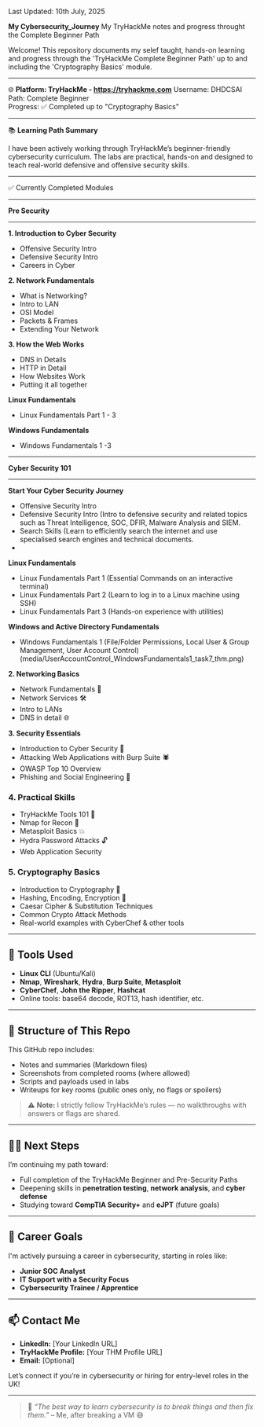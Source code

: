 Last Updated: 10th July, 2025

**My Cybersecurity_Journey**
My TryHackMe notes and progress throught the Complete Beginner Path

Welcome! This repository documents my selef taught, hands-on learning and progress through the 'TryHackMe Complete Beginner Path' up to and including the 'Cryptography Basics' module.

---

🌐 
**Platform: TryHackMe - https://tryhackme.com**
Username: DHDCSAI  
Path: Complete Beginner  
Progress: ✅ Completed up to "Cryptography Basics"  

---

📚 
**Learning Path Summary**

I have been actively working through TryHackMe’s beginner-friendly cybersecurity curriculum. The labs are practical, hands-on and designed to teach real-world defensive and offensive security skills.

---

✅ Currently Completed Modules
***************************************
**Pre Security**
***************************************

**1. Introduction to Cyber Security**
- Offensive Security Intro
- Defensive Security Intro
- Careers in Cyber

**2. Network Fundamentals**
- What is Networking?
- Intro to LAN
- OSI Model
- Packets & Frames
- Extending Your Network

**3. How the Web Works**
- DNS in Details
- HTTP in Detail
- How Websites Work
- Putting it all together 

**Linux Fundamentals**
- Linux Fundamentals Part 1 - 3

**Windows Fundamentals**
- Windows Fundamentals 1 -3
  
************************************
**Cyber Security 101**
************************************
**Start Your Cyber Security Journey**
- Offensive Security Intro
- Defensive Security Intro (Intro to defensive security and related topics such as Threat Intelligence, SOC, DFIR, Malware Analysis and SIEM.
- Search Skills (Learn to efficiently search the internet and use specialised search engines and technical documents.
- 
**Linux Fundamentals**
- Linux Fundamentals Part 1 (Essential Commands on an interactive terminal)
- Linux Fundamentals Part 2 (Learn to log in to a Linux machine using SSH)
- Linux Fundamentals Part 3 (Hands-on experience with utilities)

**Windows and Active Directory Fundamentals**
- Windows Fundamentals 1 (File/Folder Permissions, Local User & Group Management, User Account Control)(media/UserAccountControl_WindowsFundamentals1_task7_thm.png)
  


**2. Networking Basics**
- Network Fundamentals 🔌
- Network Services 🛠️
- Intro to LANs
- DNS in detail 🌐

**3. Security Essentials**
- Introduction to Cyber Security 🔐
- Attacking Web Applications with Burp Suite 🕷️
- OWASP Top 10 Overview
- Phishing and Social Engineering 🎣

### 4. **Practical Skills**
- TryHackMe Tools 101 🧰
- Nmap for Recon 📡
- Metasploit Basics 💥
- Hydra Password Attacks 🔓
- Web Application Security

### 5. **Cryptography Basics**
- Introduction to Cryptography 🧬
- Hashing, Encoding, Encryption 🔑
- Caesar Cipher & Substitution Techniques
- Common Crypto Attack Methods
- Real-world examples with CyberChef & other tools

---

## 🧰 Tools Used

- **Linux CLI** (Ubuntu/Kali)
- **Nmap**, **Wireshark**, **Hydra**, **Burp Suite**, **Metasploit**
- **CyberChef**, **John the Ripper**, **Hashcat**
- Online tools: base64 decode, ROT13, hash identifier, etc.

---

## 📁 Structure of This Repo

This GitHub repo includes:
- Notes and summaries (Markdown files)
- Screenshots from completed rooms (where allowed)
- Scripts and payloads used in labs
- Writeups for key rooms (public ones only, no flags or spoilers)

> ⚠️ **Note:** I strictly follow TryHackMe’s rules — no walkthroughs with answers or flags are shared.

---

## 🧗‍♂️ Next Steps

I’m continuing my path toward:
- Full completion of the TryHackMe Beginner and Pre-Security Paths
- Deepening skills in **penetration testing**, **network analysis**, and **cyber defense**
- Studying toward **CompTIA Security+** and **eJPT** (future goals)

---

## 💼 Career Goals

I'm actively pursuing a career in cybersecurity, starting in roles like:
- **Junior SOC Analyst**
- **IT Support with a Security Focus**
- **Cybersecurity Trainee / Apprentice**

---

## 📫 Contact Me

- **LinkedIn:** [Your LinkedIn URL]
- **TryHackMe Profile:** [Your THM Profile URL]
- **Email:** [Optional]

Let’s connect if you’re in cybersecurity or hiring for entry-level roles in the UK!

---

> 🚀 _“The best way to learn cybersecurity is to break things and then fix them.”_ – Me, after breaking a VM 😅

